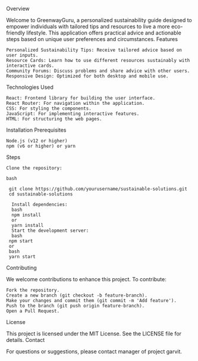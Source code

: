Overview

Welcome to GreenwayGuru, a personalized sustainability guide designed to empower individuals with tailored tips and resources to live a more eco-friendly lifestyle. This application offers practical advice and actionable steps based on unique user preferences and circumstances.
Features

    Personalized Sustainability Tips: Receive tailored advice based on user inputs.
    Resource Cards: Learn how to use different resources sustainably with interactive cards.
    Community Forums: Discuss problems and share advice with other users.
    Responsive Design: Optimized for both desktop and mobile use.

Technologies Used

    React: Frontend library for building the user interface.
    React Router: For navigation within the application.
    CSS: For styling the components.
    JavaScript: For implementing interactive features.
    HTML: For structuring the web pages.

Installation
Prerequisites

    Node.js (v12 or higher)
    npm (v6 or higher) or yarn

Steps

    Clone the repository:

    bash

     git clone https://github.com/yourusername/sustainable-solutions.git
     cd sustainable-solutions

      Install dependencies:
      bash
      npm install
      or
      yarn install
      Start the development server:
      bash
     npm start
     or
     bash
     yarn start

Contributing

We welcome contributions to enhance this project. To contribute:

    Fork the repository.
    Create a new branch (git checkout -b feature-branch).
    Make your changes and commit them (git commit -m 'Add feature').
    Push to the branch (git push origin feature-branch).
    Open a Pull Request.

License

This project is licensed under the MIT License. See the LICENSE file for details.
Contact

For questions or suggestions, please contact manager of project garvit.

